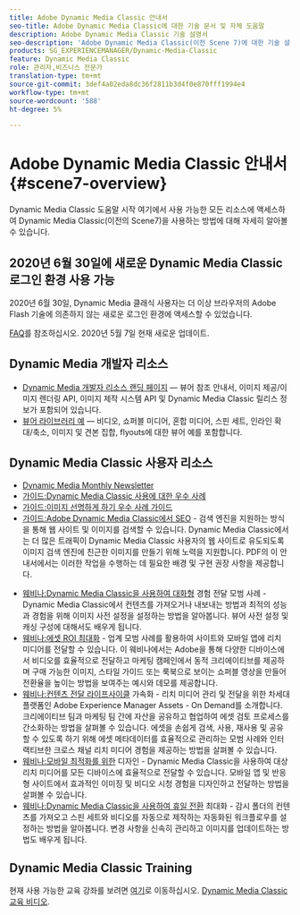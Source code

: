 ```yaml
---
title: Adobe Dynamic Media Classic 안내서
seo-title: Adobe Dynamic Media Classic에 대한 기술 문서 및 자체 도움말
description: Adobe Dynamic Media Classic 기술 설명서
seo-description: 'Adobe Dynamic Media Classic(이전 Scene 7)에 대한 기술 설명서, 릴리스 노트 및 자체 도움말 자료 '
products: SG_EXPERIENCEMANAGER/Dynamic-Media-Classic
feature: Dynamic Media Classic
role: 관리자,비즈니스 전문가
translation-type: tm+mt
source-git-commit: 3def4a02eda8dc36f2811b3d4f0e870fff1994e4
workflow-type: tm+mt
source-wordcount: '588'
ht-degree: 5%

---
```



# Adobe Dynamic Media Classic 안내서 {#scene7-overview}

Dynamic Media Classic 도움말 시작 여기에서 사용 가능한 모든 리소스에 액세스하여 Dynamic Media Classic(이전의 Scene7)을 사용하는 방법에 대해 자세히 알아볼 수 있습니다.

## 2020년 6월 30일에 새로운 Dynamic Media Classic 로그인 환경 사용 가능

2020년 6월 30일, Dynamic Media 클래식 사용자는 더 이상 브라우저의 Adobe Flash 기술에 의존하지 않는 새로운 로그인 환경에 액세스할 수 있었습니다.

[FAQ](new-ui-2020.md)를 참조하십시오. 2020년 5월 7일 현재 새로운 업데이트.

## Dynamic Media 개발자 리소스

* [Dynamic Media 개발자 리소스 랜딩 페이지](https://experienceleague.adobe.com/docs/dynamic-media-developer-resources/landing/home.html) — 뷰어 참조 안내서, 이미지 제공/이미지 렌더링 API, 이미지 제작 시스템 API 및 Dynamic Media Classic 릴리스 정보가 포함되어 있습니다.
* [뷰어 라이브러리 예](https://landing.adobe.com/en/na/dynamic-media/ctir-2755/live-demos.html) — 비디오, 쇼퍼블 미디어, 혼합 미디어, 스핀 세트, 인라인 확대/축소, 이미지 및 견본 집합, flyouts에 대한 뷰어 예를 포함합니다.

## Dynamic Media Classic 사용자 리소스

* [Dynamic Media Monthly Newsletter](dynamic-media-newsletter.md)
* [가이드:Dynamic Media Classic 사용에 대한 우수 사례](https://www.adobe.com/content/dam/www/us/en/marketing/experience-manager-assets/dynamic-media/adobe-dynamic-media-classic-best-practices-guide.pdf)
* [가이드:이미지 선명하게 하기 우수 사례 가이드](/help/assets/s7_sharpening_images.pdf)
* [가이드:Adobe Dynamic Media Classic에서 SEO](/help/assets/s7_seo.pdf) - 검색 엔진을 지원하는 방식을 통해 웹 사이트 및 이미지를 검색할 수 있습니다. Dynamic Media Classic에서는 더 많은 트래픽이 Dynamic Media Classic 사용자의 웹 사이트로 유도되도록 이미지 검색 엔진에 친근한 이미지를 만들기 위해 노력을 지원합니다. PDF의 이 안내서에서는 이러한 작업을 수행하는 데 필요한 배경 및 구현 권장 사항을 제공합니다.
<!-- * [Webinar: Best Practices for Responsive Design](http://offers.adobe.com/en/na/marketing/landings/_40458_responsive_design_live_on_demand_webinar.html) - Learn practical tips on how to improve your mobile strategy. See real-world examples of responsive design in action. Create one master asset that works across multiple devices and increase mobile performance by dynamically changing the resolution of images or the orientation of images for portrait or landscape displays. Learn how to also dynamically crop, scale, or resize images. -->
* [웨비나:Dynamic Media Classic을 사용하여 대화형](http://seminars.adobeconnect.com/p7wb8ej3u6d/)  경험 전달 모범 사례 - Dynamic Media Classic에서 컨텐츠를 가져오거나 내보내는 방법과 최적의 성능과 경험을 위해 이미지 사전 설정을 설정하는 방법을 알아봅니다. 뷰어 사전 설정 및 캐싱 구성에 대해서도 배우게 됩니다.
* [웨비나:에셋 ROI 최대화](https://adobecustomersuccess.adobeconnect.com/p5ar3hfrrec/?launcher=false&amp;fcsContent=true&amp;pbMode=normal&amp;proto=true)  - 업계 모범 사례를 활용하여 사이트와 모바일 앱에 리치 미디어를 전달할 수 있습니다. 이 웨비나에서는 Adobe을 통해 다양한 디바이스에서 비디오를 효율적으로 전달하고 마케팅 캠페인에서 동적 크리에이티브를 제공하며 구매 가능한 이미지, 스타일 가이드 또는 룩북으로 보이는 쇼퍼블 영상을 만들어 전환율을 높이는 방법을 보여주는 예시와 데모를 제공합니다.
* [웨비나:컨텐츠 전달 라이프사이클](https://adobecustomersuccess.adobeconnect.com/p88ducm9pqv/)  가속화 - 리치 미디어 관리 및 전달을 위한 차세대 플랫폼인 Adobe Experience Manager Assets - On Demand를 소개합니다. 크리에이티브 팀과 마케팅 팀 간에 자산을 공유하고 협업하여 에셋 검토 프로세스를 간소화하는 방법을 살펴볼 수 있습니다. 에셋을 손쉽게 검색, 사용, 재사용 및 공유할 수 있도록 하기 위해 에셋 메타데이터를 효율적으로 관리하는 모범 사례와 인터랙티브한 크로스 채널 리치 미디어 경험을 제공하는 방법을 살펴볼 수 있습니다.
* [웨비나:모바일 최적화를 위한](https://adobecustomersuccess.adobeconnect.com/p6oqd3wydif/?launcher=false&amp;fcsContent=true&amp;pbMode=normal&amp;proto=true)  디자인 - Dynamic Media Classic을 사용하여 대상 리치 미디어를 모든 디바이스에 효율적으로 전달할 수 있습니다. 모바일 앱 및 반응형 사이트에서 효과적인 이미징 및 비디오 시청 경험을 디자인하고 전달하는 방법을 살펴볼 수 있습니다.
* [웨비나:Dynamic Media Classic을 사용하여 휴일 전환](https://adobecustomersuccess.adobeconnect.com/p32n1yr85c9/?proto=true)  최대화 - 감시 폴더의 컨텐츠를 가져오고 스핀 세트와 비디오를 자동으로 제작하는 자동화된 워크플로우를 설정하는 방법을 알아봅니다. 변경 사항을 신속히 관리하고 이미지를 업데이트하는 방법도 배우게 됩니다.

## Dynamic Media Classic Training

현재 사용 가능한 교육 강좌를 보려면 [여기](https://learning.adobe.com/catalog.html#product=adobe-scene7)로 이동하십시오.
[Dynamic Media Classic 교육 비디오](/help/training-videos.md).
